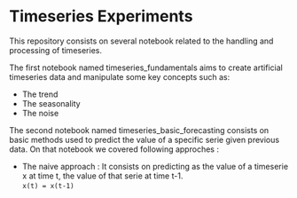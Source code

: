 # Timeseries Experiments

This repository consists on several notebook related to the handling and processing of timeseries.

The first notebook named timeseries_fundamentals aims to create artificial timeseries data and manipulate some key concepts such as:
* The trend
* The seasonality
* The noise

The second notebook named timeseries_basic_forecasting consists on basic methods used to predict the value of a specific serie given previous data. On that notebook we covered following approches : 

* The naive approach : It consists on predicting as the value of a timeserie x at time t, the value of that serie at time t-1.  
`x(t) = x(t-1)`


